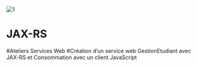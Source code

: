 ![1](https://user-images.githubusercontent.com/61566287/198392942-5b39828c-42b1-407c-ae11-68c0e881a3b6.PNG)
# JAX-RS
#Ateliers Services Web
#Création d’un service web GestionEtudiant avec JAX-RS et Consommation avec un client JavaScript
